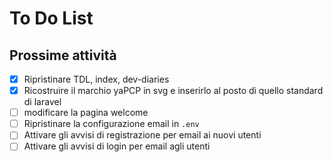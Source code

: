 # To Do List

## Prossime attività

- [x] Ripristinare TDL, index, dev-diaries
- [x] Ricostruire il marchio yaPCP in svg e inserirlo al posto di quello standard di laravel
- [ ] modificare la pagina welcome
- [ ] Ripristinare la configurazione email in `.env`
- [ ] Attivare gli avvisi di registrazione per email ai nuovi utenti
- [ ] Attivare gli avvisi di login per email agli utenti
